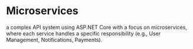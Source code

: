 # Microservices
a complex API system using ASP.NET Core with a focus on microservices, where each service handles a specific responsibility (e.g., User Management, Notifications, Payments).
